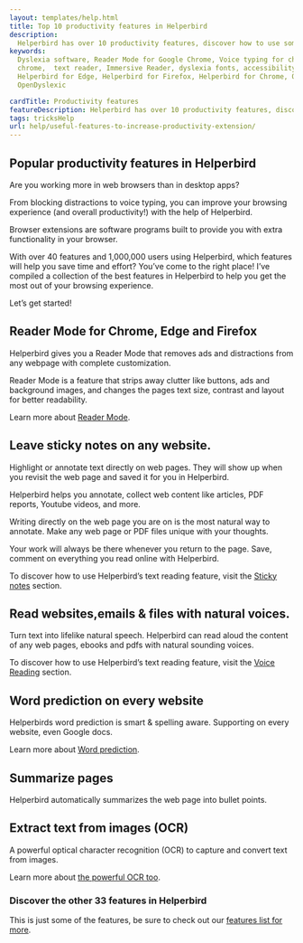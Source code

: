 ```yaml
---
layout: templates/help.html
title: Top 10 productivity features in Helperbird
description:
  Helperbird has over 10 productivity features, discover how to use some of the popular ones.
keywords:
  Dyslexia software, Reader Mode for Google Chrome, Voice typing for chrome, Text to speech for
  chrome,  text reader, Immersive Reader, dyslexia fonts, accessibility software, dyslexia software,
  Helperbird for Edge, Helperbird for Firefox, Helperbird for Chrome, Opendyslexic for Chrome,
  OpenDyslexic

cardTitle: Productivity features
featureDescription: Helperbird has over 10 productivity features, discover how to use some of the popular ones.
tags: tricksHelp
url: help/useful-features-to-increase-productivity-extension/
---
```


## Popular productivity features in Helperbird

Are you working more in web browsers than in desktop apps?

From blocking distractions to voice typing, you can improve your browsing experience (and overall
productivity!) with the help of Helperbird.

Browser extensions are software programs built to provide you with extra functionality in your
browser.

With over 40 features and 1,000,000 users using Helperbird, which features will help you save time
and effort? You’ve come to the right place! I’ve compiled a collection of the best features in
Helperbird to help you get the most out of your browsing experience.

Let’s get started!

## Reader Mode for Chrome, Edge and Firefox

Helperbird gives you a Reader Mode that removes ads and distractions from any webpage with complete
customization.

Reader Mode is a feature that strips away clutter like buttons, ads and background images, and
changes the pages text size, contrast and layout for better readability.

Learn more about [Reader Mode](/features/reader-mode-for-chrome-and-firefox/).

## Leave sticky notes on any website.

Highlight or annotate text directly on web pages. They will show up when you revisit the web page
and saved it for you in Helperbird.

Helperbird helps you annotate, collect web content like articles, PDF reports, Youtube videos, and
more.

Writing directly on the web page you are on is the most natural way to annotate. Make any web page
or PDF files unique with your thoughts.

Your work will always be there whenever you return to the page. Save, comment on everything you read
online with Helperbird.

To discover how to use Helperbird’s text reading feature, visit the
[Sticky notes](/help/how-to-annotate-any-website-with-sticky-notes/) section.

## Read websites,emails & files with natural voices.

Turn text into lifelike natural speech. Helperbird can read aloud the content of any web pages,
ebooks and pdfs with natural sounding voices.

To discover how to use Helperbird’s text reading feature, visit the
[Voice Reading](/help/how-to-use-text-to-speech-on-any-website/) section.

## Word prediction on every website

Helperbirds word prediction is smart & spelling aware. Supporting on every website, even Google
docs.

Learn more about [Word prediction](/help/how-to-use-word-prediction-on-any-website-or-google-docs/).

## Summarize pages

Helperbird automatically summarizes the web page into bullet points.

## Extract text from images (OCR)

A powerful optical character recognition (OCR) to capture and convert text from images.

Learn more about [the powerful OCR too](/help/how-to-extract-text-from-any-image-pdf-or-website/).

### Discover the other 33 features in Helperbird

This is just some of the features, be sure to check out our [features list for more](/features/).
